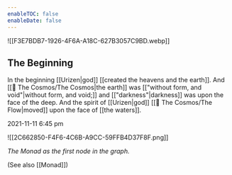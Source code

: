 ```yaml
---
enableTOC: false
enableDate: false
---
```


![[F3E7BDB7-1926-4F6A-A18C-627B3057C9BD.webp]]
## The Beginning

In the beginning [[Urizen|god]] [[created the heavens and the earth]]. And [[🔮 The Cosmos/The Cosmos|the earth]] was [["without form, and void"|without form, and void;]] and [["darkness"|darkness]] was upon the face of the deep. And the spirit of [[Urizen|god]] [[🔮 The Cosmos/The Flow|moved]] upon the face of [[the waters]].

2021-11-11 6:45 pm

![[2C662850-F4F6-4C6B-A9CC-59FFB4D37F8F.png]]

_The Monad as the first node in the graph._

(See also [[Monad]])